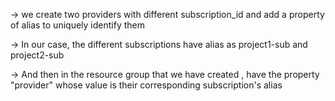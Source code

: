 -> we create two providers with different subscription_id and add a property of alias to uniquely identify them

-> In our case, the different subscriptions have alias as project1-sub and project2-sub

-> And then in the resource group that we have created , have the property "provider" whose value is their corresponding subscription's alias